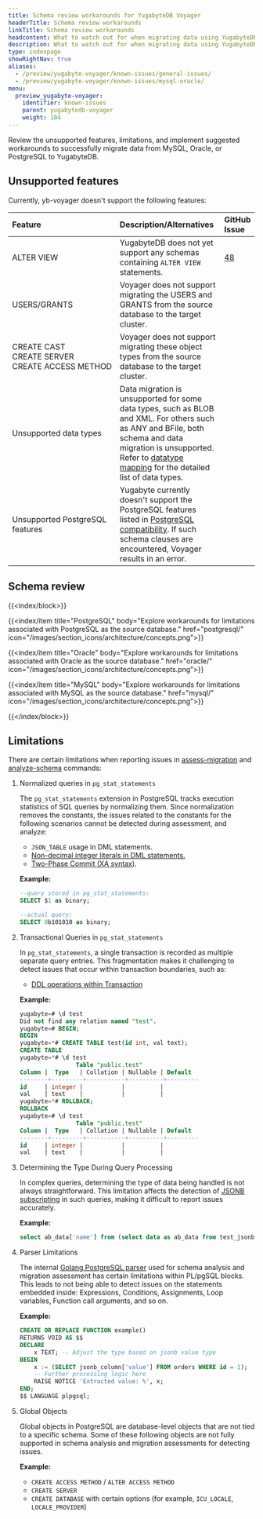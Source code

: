 ```yaml
---
title: Schema review workarounds for YugabyteDB Voyager
headerTitle: Schema review workarounds
linkTitle: Schema review workarounds
headcontent: What to watch out for when migrating data using YugabyteDB Voyager
description: What to watch out for when migrating data using YugabyteDB Voyager.
type: indexpage
showRightNav: true
aliases:
  - /preview/yugabyte-voyager/known-issues/general-issues/
  - /preview/yugabyte-voyager/known-issues/mysql-oracle/
menu:
  preview_yugabyte-voyager:
    identifier: known-issues
    parent: yugabytedb-voyager
    weight: 104
---
```


Review the unsupported features, limitations, and implement suggested workarounds to successfully migrate data from MySQL, Oracle, or PostgreSQL to YugabyteDB.

## Unsupported features

Currently, yb-voyager doesn't support the following features:

| Feature | Description/Alternatives  | GitHub Issue |
| :------ | :------------------------ | :----------- |
| ALTER VIEW | YugabyteDB does not yet support any schemas containing `ALTER VIEW` statements. | [48](https://github.com/yugabyte/yb-voyager/issues/48) |
| USERS/GRANTS | Voyager does not support migrating the USERS and GRANTS from the source database to the target cluster. | |
| CREATE CAST<br>CREATE SERVER <br> CREATE&nbsp;ACCESS&nbsp;METHOD | Voyager does not support migrating these object types from the source database to the target cluster. | |
| Unsupported data types | Data migration is unsupported for some data types, such as BLOB and XML. For others such as ANY and BFile, both schema and data migration is unsupported. Refer to [datatype mapping](../reference/datatype-mapping-oracle/) for the detailed list of data types. | |
| Unsupported PostgreSQL features | Yugabyte currently doesn't support the PostgreSQL features listed in [PostgreSQL compatibility](../../develop/postgresql-compatibility/#unsupported-postgresql-features). If such schema clauses are encountered, Voyager results in an error. | |

## Schema review

{{<index/block>}}

  {{<index/item
    title="PostgreSQL"
    body="Explore workarounds for limitations associated with PostgreSQL as the source database."
    href="postgresql/"
    icon="/images/section_icons/architecture/concepts.png">}}

  {{<index/item
    title="Oracle"
    body="Explore workarounds for limitations associated with Oracle as the source database."
    href="oracle/"
    icon="/images/section_icons/architecture/concepts.png">}}

  {{<index/item
    title="MySQL"
    body="Explore workarounds for limitations associated with MySQL as the source database."
    href="mysql/"
    icon="/images/section_icons/architecture/concepts.png">}}

{{</index/block>}}


## Limitations

There are certain limitations when reporting issues in [assess-migration](../../reference/assess-migration/) and [analyze-schema](../../reference/schema-migration/analyze-schema/) commands:

1. Normalized queries in `pg_stat_statements`

    The `pg_stat_statements` extension in PostgreSQL tracks execution statistics of SQL queries by normalizing them. Since normalization removes the constants, the issues related to the constants for the following scenarios cannot be detected during assessment, and analyze:

    - `JSON_TABLE` usage in DML statements.
    - [Non-decimal integer literals in DML statements.](../../known-issues/postgresql/#postgresql-12-and-later-features)
    - [Two-Phase Commit (XA syntax)](../../known-issues/postgresql/#two-phase-commit).

    **Example:**

    ```sql
    --query stored in pg_stat_statements:
    SELECT $1 as binary; 

    --actual query:
    SELECT 0b101010 as binary;
    ```

1. Transactional Queries in `pg_stat_statements`

    In `pg_stat_statements`, a single transaction is recorded as multiple separate query entries. This fragmentation makes it challenging to detect issues that occur within transaction boundaries, such as:

    - [DDL operations within Transaction](.../../known-issues/postgresql/#ddl-operations-within-the-transaction)

    **Example:**

    ```sql
    yugabyte=# \d test
    Did not find any relation named "test".
    yugabyte=# BEGIN;
    BEGIN
    yugabyte=*# CREATE TABLE test(id int, val text);
    CREATE TABLE
    yugabyte=*# \d test
                    Table "public.test"
    Column |  Type   | Collation | Nullable | Default 
    --------+---------+-----------+----------+---------
    id     | integer |           |          | 
    val    | text    |           |          | 
    yugabyte=*# ROLLBACK;
    ROLLBACK
    yugabyte=# \d test
                    Table "public.test"
    Column |  Type   | Collation | Nullable | Default 
    --------+---------+-----------+----------+---------
    id     | integer |           |          | 
    val    | text    |           |          | 
    ```

1. Determining the Type During Query Processing

    In complex queries, determining the type of data being handled is not always straightforward. This limitation affects the detection of [JSONB subscripting](../../known-issues/postgresql/#jsonb-subscripting) in such queries, making it difficult to report issues accurately.

    **Example:**

    ```sql
    select ab_data['name'] from (select data as ab_data from test_jsonb); --data is the JSONB column in test_jsonb table
    ```

1. Parser Limitations

    The internal [Golang PostgreSQL parser](https://github.com/pganalyze/pg_query_go) used for schema analysis and migration assessment has certain limitations within PL/pgSQL blocks. This leads to not being able to detect issues on the statements embedded inside: Expressions, Conditions, Assignments, Loop variables, Function call arguments, and so on.

    **Example:**

    ```sql
    CREATE OR REPLACE FUNCTION example() 
    RETURNS VOID AS $$
    DECLARE
        x TEXT; -- Adjust the type based on jsonb value type
    BEGIN
        x := (SELECT jsonb_column['value'] FROM orders WHERE id = 1);
        -- Further processing logic here
        RAISE NOTICE 'Extracted value: %', x;
    END;
    $$ LANGUAGE plpgsql;
    ```

1. Global Objects

    Global objects in PostgreSQL are database-level objects that are not tied to a specific schema. Some of these following objects are not fully supported in schema analysis and migration assessments for detecting issues.

    **Example:**

    - `CREATE ACCESS METHOD` / `ALTER ACCESS METHOD`
    - `CREATE SERVER`
    - `CREATE DATABASE` with certain options (for example, `ICU_LOCALE`, `LOCALE_PROVIDER`)
